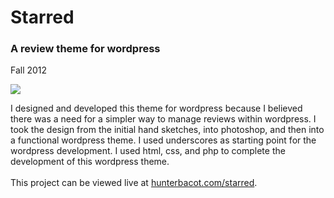 <h1>Starred</h1>
<h3>A review theme for wordpress</h3>
<p>Fall 2012</p>

<img src="http://i.imgur.com/uJXep.png">

<p>I designed and developed this theme for wordpress because I believed there was a need for a simpler way to manage reviews within wordpress. I took the design from the initial hand sketches, into photoshop, and then into a functional wordpress theme. I used underscores as starting point for the wordpress development. I used html, css, and php to complete the development of this wordpress theme.<br>
<br>
This project can be viewed live at <a href="http://hunterbacot.com/starred" target="_blank">hunterbacot.com/starred</a>.
</p>